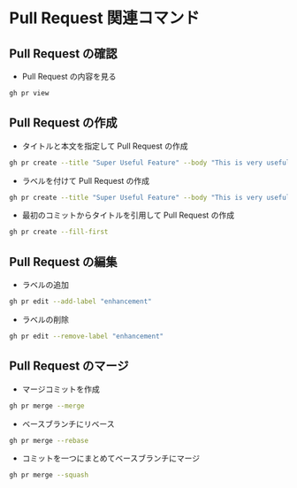 # Pull Request 関連コマンド

## Pull Request の確認

- Pull Request の内容を見る

```bash
gh pr view
```

## Pull Request の作成

- タイトルと本文を指定して Pull Request の作成

```bash
gh pr create --title "Super Useful Feature" --body "This is very useful"
```

- ラベルを付けて Pull Request の作成

```bash
gh pr create --title "Super Useful Feature" --body "This is very useful" --label "enhancement"
```

- 最初のコミットからタイトルを引用して Pull Request の作成

```bash
gh pr create --fill-first
```

## Pull Request の編集

- ラベルの追加

```bash
gh pr edit --add-label "enhancement"
```

- ラベルの削除

```bash
gh pr edit --remove-label "enhancement"
```

## Pull Request のマージ

- マージコミットを作成

```bash
gh pr merge --merge
```

- ベースブランチにリベース

```bash
gh pr merge --rebase
```

- コミットを一つにまとめてベースブランチにマージ

```bash
gh pr merge --squash
```
